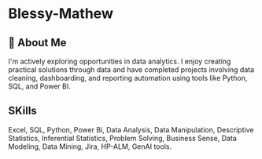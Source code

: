 # Blessy-Mathew
## 👋 About Me

I'm actively exploring opportunities in data analytics. I enjoy creating practical solutions through data and have completed projects involving data cleaning, dashboarding, and reporting automation using tools like Python, SQL, and Power BI.

## SKills
Excel, SQL, Python, Power Bi, Data Analysis, Data Manipulation, Descriptive Statistics, Inferential Statistics, Problem Solving, Business Sense, Data Modeling, Data Mining, Jira, HP-ALM, GenAI tools.
